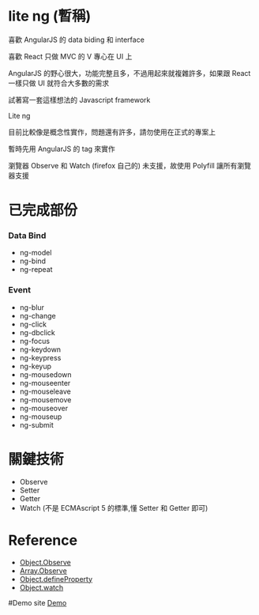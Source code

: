 # lite ng (暫稱)
喜歡 AngularJS 的 data biding 和 interface

喜歡 React 只做 MVC 的 V 專心在 UI 上

AngularJS 的野心很大，功能完整且多，不過用起來就複雜許多，如果跟 React 一樣只做 UI 就符合大多數的需求

試著寫一套這樣想法的 Javascript framework

Lite ng

目前比較像是概念性實作，問題還有許多，請勿使用在正式的專案上

暫時先用 AngularJS 的 tag 來實作

瀏覽器 Observe  和 Watch (firefox 自己的) 未支援，故使用 Polyfill 讓所有瀏覽器支援

# 已完成部份
### Data Bind
* ng-model
* ng-bind
* ng-repeat

### Event
* ng-blur
* ng-change
* ng-click
* ng-dbclick
* ng-focus
* ng-keydown
* ng-keypress
* ng-keyup
* ng-mousedown
* ng-mouseenter
* ng-mouseleave
* ng-mousemove
* ng-mouseover
* ng-mouseup
* ng-submit

# 關鍵技術
* Observe
* Setter
* Getter
* Watch (不是 ECMAscript 5 的標準,懂 Setter 和 Getter 即可)



# Reference
* [Object.Observe](https://developer.mozilla.org/en-US/docs/Web/JavaScript/Reference/Global_Objects/Object/observe)
* [Array.Observe](https://developer.mozilla.org/en-US/docs/Web/JavaScript/Reference/Global_Objects/Array/observe)
* [Object.defineProperty](https://developer.mozilla.org/en-US/docs/Web/JavaScript/Reference/Global_Objects/Object/defineProperty)
* [Object.watch](https://developer.mozilla.org/en-US/docs/Web/JavaScript/Reference/Global_Objects/Object/watch)

#Demo site
[Demo](http://175.181.41.247/works/lng/)